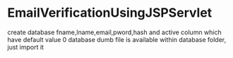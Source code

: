 # EmailVerificationUsingJSPServlet
create database fname,lname,email,pword,hash and active column which have default value 0
database dumb file is available within database folder, just import it
